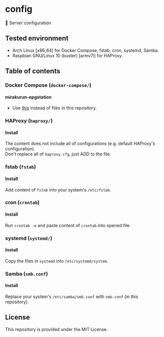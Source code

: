 # config
📎 Server configuration

## Tested environment
* Arch Linux [x86_64] for Docker Compose, fstab, cron, systemd, Samba.
* Raspbian GNU/Linux 10 (buster) [armv7l] for HAProxy.

## Table of contents
### Docker Compose (`docker-compose/`)
#### mirakurun-epgstation
* Use [this](https://github.com/l3tnun/docker-mirakurun-epgstation) instead of files in this repository.

### HAProxy (`haproxy/`)
#### Install
The content does not include all of configurations (e.g. default HAProxy's configuration).\
Don't replace all of `haproxy.cfg`, just ADD to the file.

### fstab (`fstab`)
#### Install
Add content of `fstab` into your system's `/etc/fstab`.

### cron (`crontab`)
#### Install
Run `crontab -e` and paste content of `crontab` into opened file.

### systemd (`systemd/`)
#### Install
Copy the files in `systemd` into `/etc/systemd/system`.

### Samba (`smb.conf`)
#### Install
Replace your system's `/etc/samba/smb.conf` with `smb.conf` (in this repository).

## License
This repository is provided under the MIT License.